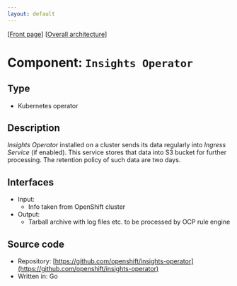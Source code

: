 ```yaml
---
layout: default
---
```

\[[Front page](../overall-architecture.html)\] \[[Overall architecture](../overall-architecture.html)\]



# Component: `Insights Operator`



## Type

* Kubernetes operator



## Description

*Insights Operator* installed on a cluster sends its data regularly into
*Ingress Service* (if enabled). This service stores that data into S3 bucket
for further processing. The retention policy of such data are two days.



## Interfaces

* Input:
    - Info taken from OpenShift cluster
* Output:
    - Tarball archive with log files etc. to be processed by OCP rule engine

## Source code

* Repository: [https://github.com/openshift/insights-operator](https://github.com/openshift/insights-operator)
* Written in: Go
